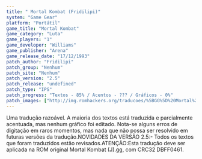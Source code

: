 ```yaml
---
title: " Mortal Kombat (Fridilipi)"
system: "Game Gear"
platform: "Portátil"
game_title: "Mortal Kombat"
game_category: "Luta"
game_players: "1"
game_developer: "Williams"
game_publisher: "Arena"
game_release_date: "17/12/1993"
patch_author: "Fridilipi"
patch_group: "Nenhum"
patch_site: "Nenhum"
patch_version: "2.5"
patch_release: "undefined"
patch_type: "IPS"
patch_progress: "Textos - 85% / Acentos - ??? / Gráficos - 0%"
patch_images: ["http://img.romhackers.org/traducoes/%5BGG%5D%20Mortal%20Kombat%20-%20Fridilipi%20-%201.png","http://img.romhackers.org/traducoes/%5BGG%5D%20Mortal%20Kombat%20-%20Fridilipi%20-%202.png","http://img.romhackers.org/traducoes/%5BGG%5D%20Mortal%20Kombat%20-%20Fridilipi%20-%203.png"]
---
```

Uma tradução razoável. A maioria dos textos está traduzida e parcialmente acentuada, mas nenhum gráfico foi editado. Nota-se alguns erros de digitação em raros momentos, mas nada que não possa ser resolvido em futuras versões da tradução.NOVIDADES DA VERSÃO 2.5:- Todos os textos que foram traduzidos estão revisados.ATENÇÃO:Esta tradução deve ser aplicada na ROM original Mortal Kombat (J).gg, com CRC32 DBFF0461.